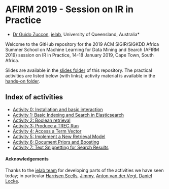 # AFIRM 2019 - Session on IR in Practice

* [Dr Guido Zuccon](www.zuccon.net), [ielab](ielab.io), University of Queensland, Australia*

Welcome to the GitHub repository for the 2019 ACM SIGIR/SIGKDD Africa Summer School on Machine Learning for Data Mining and Search (AFIRM 2019) session on IR in Practice, 14-18 January 2019, Cape Town, South Africa. 

Slides are available in the [slides folder](https://github.com/ielab/afirm2019/tree/master/slides) of this repository. The practical activities are listed below (with links); activity material is available in the [hands-on folder](https://github.com/ielab/afirm2019/tree/master/hands-on).

## Index of activities

* [Activity 0: Installation and basic interaction](https://github.com/ielab/afirm2019/tree/master/hands-on/activity-0)
* [Activity 1: Basic Indexing and Search in Elasticsearch](https://github.com/ielab/afirm2019/tree/master/hands-on/activity-1)
* [Activity 2: Boolean retrieval](https://github.com/ielab/afirm2019/tree/master/hands-on/activity-2)
* [Activity 3: Produce a TREC Run](https://github.com/ielab/afirm2019/tree/master/hands-on/activity-3)
* [Activity 4: Access a Term Vector](https://github.com/ielab/afirm2019/tree/master/hands-on/activity-4)
* [Activity 5: Implement a New Retrieval Model](https://github.com/ielab/afirm2019/tree/master/hands-on/activity-5)
* [Activity 6: Document Priors and Boosting](https://github.com/ielab/afirm2019/tree/master/hands-on/activity-6)
* [Activity 7: Text Snippetting for Search Results](https://github.com/ielab/afirm2019/tree/master/hands-on/activity-8)


#### Acknowledgements 

Thanks to the [ielab team](ielab.io) for developing parts of the activities we have seen today; in particular [Harrisen Scells](https://scholar.google.com.au/citations?user=ltyPHacAAAAJ&hl=en), [Jimmy](https://scholar.google.com.au/citations?user=jCAGJSsAAAAJ&hl=en), [Anton van der Vegt](https://scholar.google.com.au/citations?user=3aj36DkAAAAJ&hl=en&oi=ao), [Daniel Locke](https://scholar.google.com.au/citations?user=6Ep1p9gAAAAJ&hl=en).


